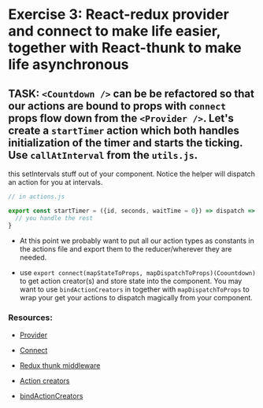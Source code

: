 # Exercise 3: React-redux provider and connect to make life easier, together with React-thunk to make life asynchronous

## TASK: `<Countdown />` can be be refactored so that our actions are bound to props with `connect` props flow down from the `<Provider />`. Let's create a `startTimer` action which both handles initialization of the timer and starts the ticking. Use `callAtInterval` from the `utils.js`.
this setIntervals stuff out of your component. Notice the helper will dispatch an action for you at intervals.
```javascript
// in actions.js

export const startTimer = ({id, seconds, waitTime = 0}) => dispatch => {
  // you handle the rest
}
```
- At this point we probably want to put all our action types as constants in the actions file and export them to the reducer/wherever they are needed.

- use `export connect(mapStateToProps, mapDispatchToProps)(Coountdown)` to get action creator(s) and store state into the component. You may want to 
use `bindActionCreators` in together with `mapDispatchToProps` to wrap your get your actions to dispatch magically from your component.

### Resources:
  - [Provider](https://github.com/reactjs/react-redux/blob/master/docs/api.md#provider-store)

  - [Connect](https://github.com/reactjs/react-redux/blob/master/docs/api.md#connectmapstatetoprops-mapdispatchtoprops-mergeprops-options)
  
  - [Redux thunk middleware](https://stackoverflow.com/questions/35411423/how-to-dispatch-a-redux-action-with-a-timeout/35415559#35415559)
  
  - [Action creators](http://redux.js.org/docs/basics/Actions.html#action-creators)

  - [bindActionCreators](http://redux.js.org/docs/api/bindActionCreators.html)